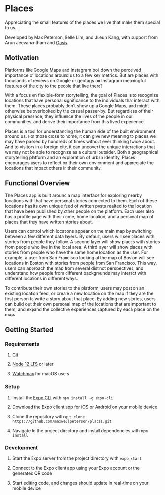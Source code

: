 # Places

Appreciating the small features of the places we live that make them special to us.

Developed by Max Peterson, Belle Lim, and Jueun Kang, with support from Arun Jeevanantham and [Oasis](https://www.oasisneu.com/).

## Motivation

Platforms like Google Maps and Instagram boil down the perceived importance of locations around us to a few key metrics. But are places with thousands of reviews on Google or geotags on Instagram meaningful features of the city to the people that live there?

With a focus on flexible-form storytelling, the goal of Places is to recognize locations that have personal significance to the individuals that interact with them. These places probably don’t show up a Google Maps, and might otherwise be overlooked by the casual passer-by. But regardless of their physical presence, they influence the lives of the people in our communities, and derive their importance from this lived experience.

Places is a tool for understanding the human side of the built environment around us. For those close to home, it can give new meaning to places we may have passed by hundreds of times without ever thinking twice about. And to visitors in a foreign city, it can uncover the unique interactions that we may not be able to recognize as a cultural outsider. Both a geographical storytelling platform and an exploration of urban identity, Places encourages users to reflect on their own environment and appreciate the locations that impact others in their community.

## Functional Overview

The Places app is built around a map interface for exploring nearby locations with that have personal stories connected to them. Each of these locations has its own unique feed of written posts realted to the location that have been published by other people on the platform. Each user also has a profile page with their name, home location, and a personal map of places that they have written stories about.

Users can control which locations appear on the main map by switching between a few different data layers. By default, users will see places with stories from people they follow. A second layer will show places with stories from people who live in the local area. A third layer will show places with stories from people who have the same home location as the user. For example, a user from San Francisco looking at the map of Boston will see locations in Boston with stories from people from San Francisco. This way, users can approach the map from several distinct perspectives, and understand how people from different backgrounds may interact with different locations in different ways.

To contribute their own stories to the platform, users may post on an existing location feed, or create a new location on the map if they are the first person to write a story about that place. By adding new stories, users can build out their own personal map of the locations that are important to them, and expand the collective experiences captured by each place on the map.

## Getting Started

### Requirements

1. [Git](https://git-scm.com/)

2. [Node 12 LTS](https://nodejs.org/en/download/) or later

3. [Watchman](https://facebook.github.io/watchman/docs/install#buildinstall) for macOS users

### Setup

1. Install the [Expo CLI](https://expo.io/) with `npm install -g expo-cli`

2. Download the Expo client app for iOS or Android on your mobile device

3. Clone the repository with `git clone https://github.com/maxwellpeterson/places.git`

4. Navigate to the project directory and install dependencies with `npm install`

### Development

1. Start the Expo server from the project directory with `expo start`

2. Connect to the Expo client app using your Expo account or the generated QR code

3. Start editing code, and changes should update in real-time on your mobile device